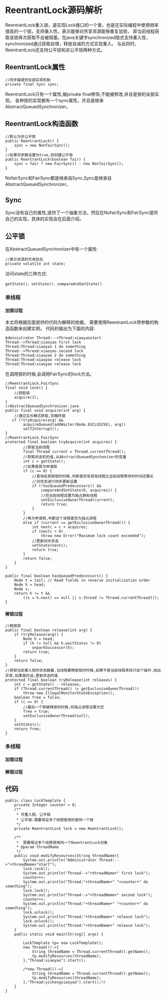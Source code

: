 # ReentrantLock源码解析
ReentrantLock重入锁，是实现Lock接口的一个类，也是在实际编程中使用频率很高的一个锁，支持重入性，表示能够对共享资源能够重复加锁，
即当前线程获取该锁再次获取不会被阻塞。在java关键字synchronized隐式支持重入性，synchronized通过获取自增，释放自减的方式实现重入。
与此同时，ReentrantLock还支持公平锁和非公平锁两种方式。

## ReentrantLock属性
```
//同步器提供全部实现机制
private final Sync sync;
```
ReentrantLock只有一个属性,被private final修饰,不能被修改,并且是锁的全部实现。
各种锁的实现都有一个sync属性，并且是继承AbstractQueuedSynchronizer。
## ReentrantLock构造函数
```
//默认为非公平锁
public ReentrantLock() {
    sync = new NonfairSync();
}
//如果将参数设置为true,将创建公平锁
public ReentrantLock(boolean fair) {
    sync = fair ? new FairSync() : new NonfairSync();
}
```
NofairSync和FairSync都是继承自Sync,Sync是继承自AbstractQueuedSynchronizer。

## Sync
Sync没有自己的属性,提供了一个抽象方法，然后在NofairSync和FairSync提供自己的实现，具体的实现会在后面介绍。

## 公平锁
在AbstractQueuedSynchronizer中有一个属性:
```
//表示资源的可用状态
private volatile int state;
```
访问state的三种方式:
```
getState()、setState()、compareAndSetState()
```

### 单线程

#### 加锁过程
本文将根据后面提供的代码为解释的依据。
需要使用ReentrantLock带参数的构造函数来创建实例。
代码的输出为下面的内容:
```
Administrator Thread:-->Thread:xiaoyaostart
Thread-->Thread:xiaoyao first lock
Thread:Thread:xiaoyao 1 do something
Thread-->Thread:xiaoyao second lock
Thread:Thread:xiaoyao 2 do something
Thread:Thread:xiaoyao release lock
Thread:Thread:xiaoyao release lock
```
在调用锁的时候,会调用FairSync的lock方法。
```
//ReentrantLock.FairSync
final void lock() {
    //获取锁
    acquire(1);
}
//AbstractQueuedSynchronizer.java
public final void acquire(int arg) {
    //通过互斥模式获取,忽略终端
   if (!tryAcquire(arg) &&
        acquireQueued(addWaiter(Node.EXCLUSIVE), arg))
        selfInterrupt();
}
//ReentrantLock.FairSync
protected final boolean tryAcquire(int acquires) {
        //获取当前线程
        final Thread current = Thread.currentThread();
        //获取状态机的值,从AbstractQueuedSynchonizer的变量
        int c = getState();
        //如果是首次申请锁
        if (c == 0) {
            //查询在获取锁的时候,判断是否有其他线程比当前线程等待的时间还要长
            //对状态进行同步更新设置
            if (!hasQueuedPredecessors() &&
                compareAndSetState(0, acquires)) {
                //将当前线程设置为独占拥有线程
                setExclusiveOwnerThread(current);
                return true;
            }
        }
        //再次申请锁,判断这个进程是否为独占进程
        else if (current == getExclusiveOwnerThread()) {
            int nextc = c + acquires;
            if (nextc < 0)
                throw new Error("Maximum lock count exceeded");
            //更新同步状态
            setState(nextc);
            return true;
        }
        return false;
    }
}

public final boolean hasQueuedPredecessors() {
    Node t = tail; // Read fields in reverse initialization order
    Node h = head;
    Node s;
    return h != t &&
        ((s = h.next) == null || s.thread != Thread.currentThread());
}
```

#### 解锁过程
```
//释放锁
public final boolean release(int arg) {
    if (tryRelease(arg)) {
        Node h = head;
        if (h != null && h.waitStatus != 0)
            unparkSuccessor(h);
        return true;
    }
    return false;
}
//获取当前重入锁的状态数量,当线程要释放锁的时候,如果不是当前线程来执行这个操作,抛出异常,如果是的话,更新状态的值
protected final boolean tryRelease(int releases) {
    int c = getState() - releases;
    if (Thread.currentThread() != getExclusiveOwnerThread())
        throw new IllegalMonitorStateException();
    boolean free = false;
    if (c == 0) {
        //最后一个锁被释放的时候,将独占进程设置为空
        free = true;
        setExclusiveOwnerThread(null);
    }
    setState(c);
    return free;
}
```

### 多线程

#### 加锁过程

#### 解锁过程




## 代码
```
public class LockTemplate {
    private Integer counter = 0;
    /**
     * 可重入锁、公平锁
     * 公平锁:需要保证多个线程使用的是同一个锁
     */
    private ReentrantLock lock = new ReentrantLock();

    /**
     *  需要保证多个线程使用同一个ReentrantLock对象
     * @param threadName
     */
    public void modifyResources(String threadName){
        System.out.println("Administrator Thread:-->"+threadName+"start");
        lock.lock();
        System.out.println("Thread-->"+threadName+" first lock");
        counter++;
        System.out.println("Thread:"+threadName+" "+counter+" do something");
        lock.lock();
        System.out.println("Thread-->"+threadName+" second lock");
        counter++;
        System.out.println("Thread:"+threadName+" "+counter+" do something");
        lock.unlock();
        System.out.println("Thread:"+threadName+" release lock");
        lock.unlock();
        System.out.println("Thread:"+threadName+" release lock");
    }
    public static void main(String[] args) {

        LockTemplate tp= new LockTemplate();
        new Thread(()->{
            String threadName = Thread.currentThread().getName();
            tp.modifyResources(threadName);
        },"Thread:xiaoyao").start();

        /*new Thread(()->{
            String threadName = Thread.currentThread().getName();
            tp.modifyResources(threadName);
        },"Thread:yishengxiaoyao").start();*/
    }
}
```